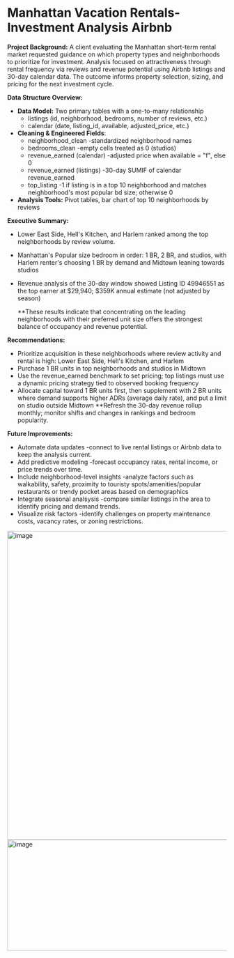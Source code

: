 # Manhattan Vacation Rentals-Investment Analysis Airbnb


**Project Background:** A client evaluating the Manhattan short-term rental market requested guidance on which property types and neighnborhoods to prioritize for investment.
Analysis focused on attractiveness  through rental frequency via reviews and revenue potential using Airbnb listings and 30-day calendar data. The outcome informs property 
selection, sizing, and pricing for the next investment cycle.

**Data Structure Overview:**

- **Data Model:**  Two primary tables with a one-to-many relationship
  - listings (id, neighborhood, bedrooms, number of reviews, etc.)
  - calendar (date, listing_id, available, adjusted_price, etc.)
- **Cleaning & Engineered Fields**:
  - neighborhood_clean -standardized neighborhood names 
  - bedrooms_clean -empty cells treated as 0 (studios)
  - revenue_earned (calendar) -adjusted price when available = "f", else 0
  - revenue_earned (listings) -30-day SUMIF of calendar revenue_earned
  - top_listing -1 if listing is in a top 10 neighborhood and matches neighborhood's most popular bd size; otherwise 0
- **Analysis Tools:** Pivot tables, bar chart of top 10 neighborhoods by reviews

**Executive Summary:** 

- Lower East Side, Hell's Kitchen, and Harlem ranked among the top neighborhoods by review volume.
- Manhattan's Popular size bedroom in order: 1 BR, 2 BR, and studios, with Harlem renter's choosing 1 BR by demand and Midtown leaning towards studios
- Revenue analysis of the 30-day window showed Listing ID 49946551 as the top earner at $29,940; $359K annual estimate (not adjusted by season)

  **These results indicate that concentrating on the leading neighborhoods with their preferred unit size offers the strongest balance of
occupancy and revenue potential.

**Recommendations:**

- Prioritize acquisition in these neighborhoods where review activity and rental is high: Lower East Side, Hell's Kitchen, and Harlem
- Purchase 1 BR units in top neighborhoods and studios in Midtown
- Use the revenue_earned benchmark to set pricing; top listings must use a dynamic pricing strategy tied to observed booking frequency
- Allocate capital toward 1 BR units first, then supplement with 2 BR units where demand supports higher ADRs (average daily rate), and put a 
limit on studio outside Midtown
  **Refresh the 30-day revenue rollup monthly; monitor shifts and changes in rankings and bedroom popularity.

**Future Improvements:**
- Automate data updates -connect to live rental listings or Airbnb data to keep the analysis current.
- Add predictive modeling -forecast occupancy rates, rental income, or price trends over time.
- Include neighborhood-level insights -analyze factors such as walkability, safety, proximity to touristy spots/amenities/popular restaurants or trendy pocket areas based on demographics
- Integrate seasonal analsysis -compare similar listings in the area to identify pricing and demand trends.
- Visualize risk factors -identify challenges on property maintenance costs, vacancy rates, or zoning restrictions.
  

<img width="663" height="709" alt="image" src="https://github.com/user-attachments/assets/1f34b809-81f5-4593-bd92-a975a0ce2c4a" />
<img width="663" height="255" alt="image" src="https://github.com/user-attachments/assets/9330d004-84d2-4708-b1f7-a2976c156edf" />





